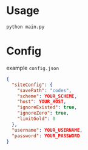 # Usage
```python3
python main.py
```

# Config
example `config.json`
```json
{
  "siteConfig": {
    "savePath": "codes",
    "scheme": YOUR_SCHEME,
    "host": YOUR_HOST,
    "ignoreExisted": true,
    "ignoreZero": true,
    "limitGold": 0
  },
  "username": YOUR_USERNAME,
  "password": YOUR_PASSWORD
}
```